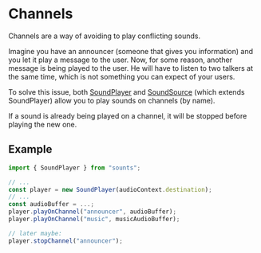 # Channels

Channels are a way of avoiding to play conflicting sounds.

Imagine you have an announcer (someone that gives you information) and you let it play a message to the user. Now, for some reason, another message is being played to the user. He will have to listen to two talkers at the same time, which is not something you can expect of your users.

To solve this issue, both [SoundPlayer](https://lusito.github.io/sounts/api/classes/SoundPlayer.html) and [SoundSource](https://lusito.github.io/sounts/api/classes/SoundSource.html) (which extends SoundPlayer) allow you to play sounds on channels (by name).

If a sound is already being played on a channel, it will be stopped before playing the new one.

## Example

```typescript
import { SoundPlayer } from "sounts";

// ...
const player = new SoundPlayer(audioContext.destination);
// ...
const audioBuffer = ...;
player.playOnChannel("announcer", audioBuffer);
player.playOnChannel("music", musicAudioBuffer);

// later maybe:
player.stopChannel("announcer");
```
